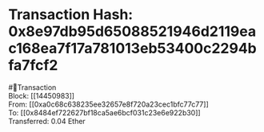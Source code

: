 
Transaction Hash: 0x8e97db95d65088521946d2119eac168ea7f17a781013eb53400c2294bfa7fcf2
====================================================================================
  
#💸Transaction  
Block: [[14450983]]  
From: [[0xa0c68c638235ee32657e8f720a23cec1bfc77c77]]  
To: [[0x8484ef722627bf18ca5ae6bcf031c23e6e922b30]]  
Transferred: 0.04 Ether